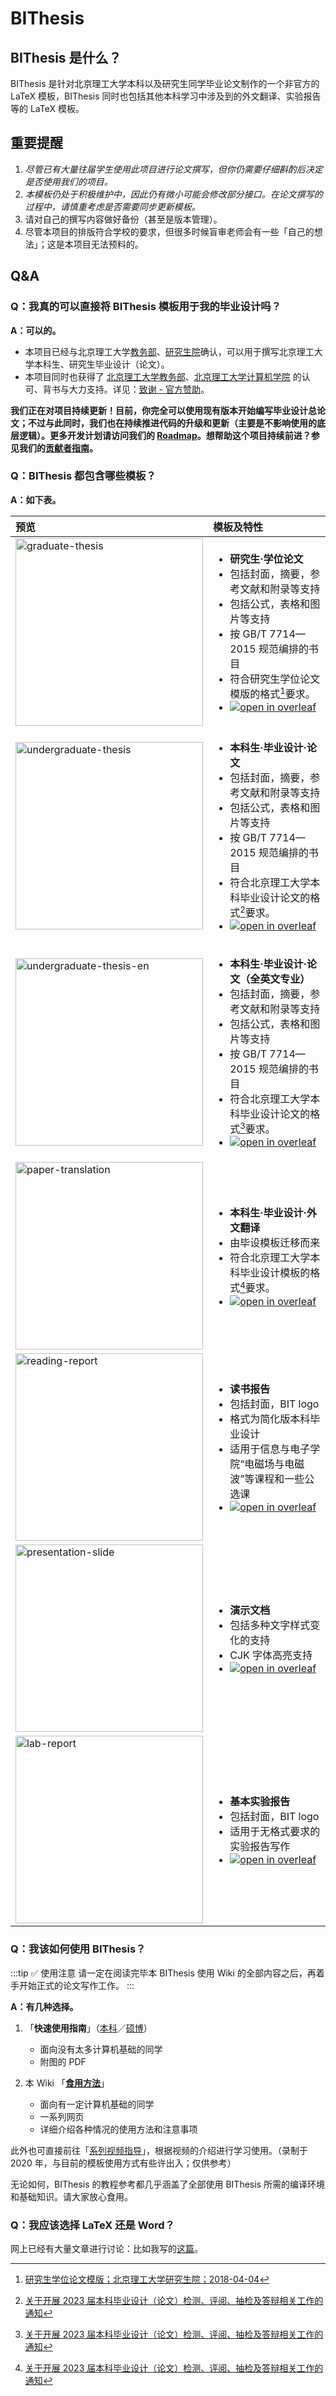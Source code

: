 # BIThesis

## BIThesis 是什么？

BIThesis 是针对北京理工大学本科以及研究生同学毕业论文制作的一个非官方的 LaTeX 模板，BIThesis 同时也包括其他本科学习中涉及到的外文翻译、实验报告等的 LaTeX 模板。

## 重要提醒

1. _尽管已有大量往届学生使用此项目进行论文撰写，但你仍需要仔细斟酌后决定是否使用我们的项目。_
2. _本模板仍处于积极维护中，因此仍有微小可能会修改部分接口。在论文撰写的过程中，请慎重考虑是否需要同步更新模板。_
3. 请对自己的撰写内容做好备份（甚至是版本管理）。
4. 尽管本项目的排版符合学校的要求，但很多时候盲审老师会有一些「自己的想法」；这是本项目无法预料的。

## Q&A

### Q：我真的可以直接将 BIThesis 模板用于我的毕业设计吗？

**A：可以的。**

- 本项目已经与北京理工大学[教务部](https://mp.weixin.qq.com/s/I1SsP9VSaQ90a_2tW4zQUg)、[研究生院](https://grd.bit.edu.cn/xwgz/xwgz2/wjxz_xwgz/b117824.htm)确认，可以用于撰写北京理工大学本科生、研究生毕业设计（论文）。
- 本项目同时也获得了 [北京理工大学教务部](https://jwb.bit.edu.cn/)、[北京理工大学计算机学院](https://cs.bit.edu.cn/) 的认可、背书与大力支持。详见：[致谢 - 官方赞助](./acknowledgements.md)。

**我们正在对项目持续更新！目前，你完全可以使用现有版本开始编写毕业设计总论文；不过与此同时，我们也在持续推进代码的升级和更新（主要是不影响使用的底层逻辑）。更多开发计划请访问我们的 [Roadmap](https://github.com/BITNP/BIThesis/projects)。想帮助这个项目持续前进？参见我们的[贡献者指南](https://github.com/BITNP/BIThesis/blob/main/contributing-zh.md)。**

### Q：BIThesis 都包含哪些模板？

**A：如下表。**

| 预览                                                                                                         | 模板及特性                                                                                                                                                                                                                                                                                                          |
| :----------------------------------------------------------------------------------------------------------- | :------------------------------------------------------------------------------------------------------------------------------------------------------------------------------------------------------------------------------------------------------------------------------------------------------------------ |
| <img src="https://s2.loli.net/2022/03/29/MbXe7dFnDNxUuTa.png" width="300px" alt="graduate-thesis" />         | <ul><li>**研究生·学位论文**</li><li>包括封面，摘要，参考文献和附录等支持</li><li>包括公式，表格和图片等支持</li><li>按 GB/T 7714—2015 规范编排的书目</li><li>符合研究生学位论文模版的格式[^1]要求。</li><li>[![open in overleaf][open-in-overleaf]][graduate-thesis]</li></ul>                                      |
| <img src="https://s2.loli.net/2023/04/07/zJBgZwrdtUQGNjp.png" width="300px" alt="undergraduate-thesis" />    | <ul><li>**本科生·毕业设计·论文**</li><li>包括封面，摘要，参考文献和附录等支持</li><li>包括公式，表格和图片等支持</li><li>按 GB/T 7714—2015 规范编排的书目</li><li>符合北京理工大学本科毕业设计论文的格式[^2]要求。</li><li>[![open in overleaf][open-in-overleaf]][undergraduate-thesis]</li></ul>                  |
| <img src="https://s2.loli.net/2022/09/04/kd6PDqusBciAn7Q.png" width="300px" alt="undergraduate-thesis-en" /> | <ul><li>**本科生·毕业设计·论文（全英文专业）**</li><li>包括封面，摘要，参考文献和附录等支持</li><li>包括公式，表格和图片等支持</li><li>按 GB/T 7714—2015 规范编排的书目</li><li>符合北京理工大学本科毕业设计论文的格式[^2]要求。</li><li>[![open in overleaf][open-in-overleaf]][undergraduate-thesis-en]</li></ul> |
| <img src="https://s2.loli.net/2023/04/07/Q7H8kYbteBldENZ.png" width="300px" alt="paper-translation" />       | <ul><li>**本科生·毕业设计·外文翻译**</li><li>由毕设模板迁移而来</li><li>符合北京理工大学本科毕业设计模板的格式[^2]要求。</li><li>[![open in overleaf][open-in-overleaf]][paper-translation]</li></ul>                                                                                                               |
| <img src="https://s2.loli.net/2023/07/31/rITfyK2Le9NjJCk.png" width="300px" alt="reading-report" />          | <ul><li>**读书报告**</li><li>包括封面，BIT logo</li><li>格式为简化版本科毕业设计</li><li>适用于信息与电子学院“电磁场与电磁波”等课程和一些公选课</li><li>[![open in overleaf][open-in-overleaf]][reading-report]</li></ul>                                                                                           |
| <img src="https://s2.loli.net/2022/01/02/ezCsDZnYf2LHSIk.png" width="300px" alt="presentation-slide" />      | <ul><li>**演示文档**</li><li>包括多种文字样式变化的支持</li><li>CJK 字体高亮支持</li><li>[![open in overleaf][open-in-overleaf]][presentation-slide]</li></ul>                                                                                                                                                      |
| <img src="https://i.loli.net/2020/03/08/txzGcKv9YSel3IX.png" width="300px" alt="lab-report" />               | <ul><li>**基本实验报告**</li><li>包括封面，BIT logo</li><li>适用于无格式要求的实验报告写作</li><li>[![open in overleaf][open-in-overleaf]][lab-report]</li></ul>                                                                                                                                                    |

### Q：我该如何使用 BIThesis？

:::tip ✅ 使用注意
请一定在阅读完毕本 BIThesis 使用 Wiki 的全部内容之后，再着手开始正式的论文写作工作。
:::

**A：有几种选择。**

1. 「**快速使用指南**」（[本科][undergraduate-handbook]／[硕博][graduate-handbook]）

   - 面向没有太多计算机基础的同学
   - 附图的 PDF

2. 本 Wiki 「[**食用方法**](./intro.md)」

   - 面向有一定计算机基础的同学
   - 一系列网页
   - 详细介绍各种情况的使用方法和注意事项

此外也可直接前往「[系列视频指导](../video/intro.md)」，根据视频的介绍进行学习使用。（录制于 2020 年，与目前的模板使用方式有些许出入；仅供参考）

无论如何，BIThesis 的教程参考都几乎涵盖了全部使用 BIThesis 所需的编译环境和基础知识。请大家放心食用。

### Q：我应该选择 LaTeX 还是 Word？

网上已经有大量文章进行讨论：比如我写的[这篇](https://blog.fkynjyq.com/should-i-choose-between-bithesis-or-word)。

[undergraduate-thesis-en]: https://cn.overleaf.com/docs?engine=xelatex&snip_uri=https://github.com/BITNP/BIThesis/releases/latest/download/undergraduate-thesis-en.zip
[undergraduate-thesis]: https://cn.overleaf.com/docs?engine=xelatex&snip_uri=https://github.com/BITNP/BIThesis/releases/latest/download/undergraduate-thesis.zip
[reading-report]: https://cn.overleaf.com/docs?engine=xelatex&snip_uri=https://github.com/BITNP/BIThesis/releases/latest/download/reading-report.zip
[presentation-slide]: https://cn.overleaf.com/docs?engine=xelatex&snip_uri=https://github.com/BITNP/BIThesis/releases/latest/download/presentation-slide.zip
[paper-translation]: https://cn.overleaf.com/docs?engine=xelatex&snip_uri=https://github.com/BITNP/BIThesis/releases/latest/download/paper-translation.zip
[lab-report]: https://cn.overleaf.com/docs?engine=xelatex&snip_uri=https://github.com/BITNP/BIThesis/releases/latest/download/lab-report.zip
[graduate-thesis]: https://cn.overleaf.com/docs?engine=xelatex&snip_uri=https://github.com/BITNP/BIThesis/releases/latest/download/graduate-thesis.zip
[open-in-overleaf]: https://img.shields.io/badge/open%20in-Overleaf-46a247?logo=overleaf&logoColor=white&labelColor=2b2b2b
[undergraduate-handbook]: https://github.com/BITNP/BIThesis/releases/latest/download/undergraduate-handbook.pdf
[graduate-handbook]: https://github.com/BITNP/BIThesis/releases/latest/download/graduate-handbook.pdf

[^1]: [研究生学位论文模版；北京理工大学研究生院；2018-04-04](https://grd.bit.edu.cn/xwgz/xwgz2/wjxz_xwgz/b119746.htm)

[^2]: [关于开展 2023 届本科毕业设计（论文）检测、评阅、抽检及答辩相关工作的通知](https://jwb.bit.edu.cn//tzgg/44bd72939d7047bab384fdc538e8729b.htm)
